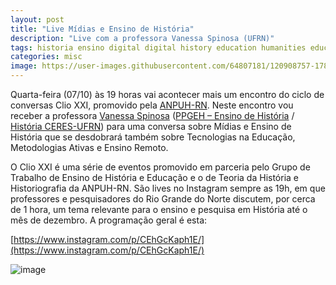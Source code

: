 ```yaml
---
layout: post
title: "Live Mídias e Ensino de História"
description: "Live com a professora Vanessa Spinosa (UFRN)"
tags: historia ensino digital digital history education humanities educacao tecnologias tdics midia midias
categories: misc
image: https://user-images.githubusercontent.com/64807181/120908757-178b1a00-c644-11eb-9503-4dca2d08f842.png
---
```


Quarta-feira (07/10) às 19 horas vai acontecer mais um encontro do ciclo de conversas Clio XXI, promovido pela [ANPUH-RN](http://rn.anpuh.org/wp/). Neste encontro vou receber a professora [Vanessa Spinosa](https://www.instagram.com/metaclio/) ([PPGEH – Ensino de História](https://sigaa.ufrn.br/sigaa/public/programa/portal.jsf?lc=pt_BR&id=9395) / [História CERES-UFRN](https://sigaa.ufrn.br/sigaa/public/curso/portal.jsf?id=2000047&lc=pt_BR)) para uma conversa sobre Mídias e Ensino de História que se desdobrará também sobre Tecnologias na Educação, Metodologias Ativas e Ensino Remoto.

O Clio XXI é uma série de eventos promovido em parceria pelo Grupo de Trabalho de Ensino de História e Educação e o de Teoria da História e Historiografia da ANPUH-RN. São lives no Instagram sempre as 19h, em que professores e pesquisadores do Rio Grande do Norte discutem, por cerca de 1 hora, um tema relevante para o ensino e pesquisa em História até o mês de dezembro. A programação geral é esta:

[https://www.instagram.com/p/CEhGcKaph1E/](https://www.instagram.com/p/CEhGcKaph1E/)


![image](https://user-images.githubusercontent.com/64807181/120908757-178b1a00-c644-11eb-9503-4dca2d08f842.png)
